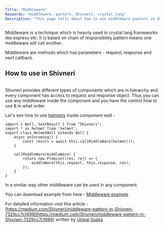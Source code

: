 ```yaml
---
Title: "Middleware"
Keywords: "middleware, pattern, Shivneri, crystal lang"
Description: "This page tells about how to use middleware paatern in Shivneri."
---
```


Middleware is a technique which is heavily used in crystal lang frameworks like express etc. It is based on chain of responsibility pattern means one middleware will call another.

<p class="highlight">Middleware are methods which has parameters - request, response and next callback.</p>

## How to use in Shivneri 

<br>Shivneri provides different types of components which are in hierarchy and every component has access to request and response object. Thus you can use any middleware inside the component and you have the control how to use & in what order.


Let's see how to use [helmetjs](https://www.npmjs.com/package/helmet) inside component wall - 

```
import { Wall, textResult } from "Shivneri";
import * as helmet from 'helmet';
export class HelmetWall extends Wall {
    async onIncoming() {
        const result = await this.callMiddleWare(helmet());
    }

    callMiddleWare(middleWare) {
        return new Promise((res, rej) => {
            middleWare(this.request, this.response, res);
        });
    }
}
```

In a similar way other middleware can be used in any component.

You can download example from here - [Middleware example](https://github.com/ujjwalguptaofficial/Shivneri-examples/tree/master/middleware)

For detailed information visit this article - [https://medium.com/Shivneri/middleware-pattern-in-Shivneri-7329cc7cf499](https://medium.com/Shivneri/middleware-pattern-in-Shivneri-7329cc7cf499) written by [Ujjwal Gupta](https://twitter.com/ujjwal_kr_gupta)

